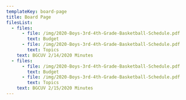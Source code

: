 ```yaml
---
templateKey: board-page
title: Board Page
filesList:
  - files:
      - file: /img/2020-Boys-3rd-4th-Grade-Basketball-Schedule.pdf
        text: Budget
      - file: /img/2020-Boys-3rd-4th-Grade-Basketball-Schedule.pdf
        text: Topics
    text: BGCUV 2/14/2020 Minutes
  - files:
      - file: /img/2020-Boys-3rd-4th-Grade-Basketball-Schedule.pdf
        text: Budget
      - file: /img/2020-Boys-3rd-4th-Grade-Basketball-Schedule.pdf
        text: Topics
    text: BGCUV 2/15/2020 Minutes
---
```



